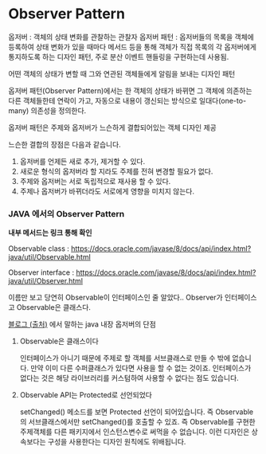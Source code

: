 # Observer Pattern

옵저버 : 객체의 상태 변화를 관찰하는 관찰자
옵저버 패턴 : 옵저버들의 목록을 객체에 등록하여 상태 변화가 있을 때마다 메서드 등을 통해 객체가 직접 목록의 각 옵저버에게 통지하도록 하는 디자인 패턴, 주로 분산 이벤트 핸들링을 구현하는데 사용됨.

어떤 객체의 상태가 변할 때 그와 연관된 객체들에게 알림을 보내는 디자인 패턴

옵저버 패턴(Observer Pattern)에서는 한 객체의 상태가 바뀌면 그 객체에 의존하는 다른 객체들한테 연락이 가고, 자동으로 내용이 갱신되는 방식으로 일대다(one-to-many) 의존성을 정의한다.

옵저버 패턴은 주제와 옵저버가 느슨하게 결합되어있는 객체 디자인 제공

느슨한 결합의 장점은 다음과 같습니다.

1. 옵저버를 언제든 새로 추가, 제거할 수 있다.
2. 새로운 형식의 옵저버라 할 지라도 주제를 전혀 변경할 필요가 없다.
3. 주제와 옵저버는 서로 독립적으로 재사용 할 수 있다.
4. 주제나 옵저버가 바뀌더라도 서로에게 영향을 미치지 않는다.


### JAVA 에서의 Observer Pattern

**내부 메서드는 링크 통해 확인**

Observable class : https://docs.oracle.com/javase/8/docs/api/index.html?java/util/Observable.html

Observer interface : https://docs.oracle.com/javase/8/docs/api/index.html?java/util/Observer.html

이름만 보고 당연히 Observable이 인터페이스인 줄 알았다..
Observer가 인터페이스고 Observable은 클래스다.

[블로그 (출처)](https://velog.io/@hanna2100/%EB%94%94%EC%9E%90%EC%9D%B8%ED%8C%A8%ED%84%B4-2.-%EC%98%B5%EC%A0%80%EB%B2%84-%ED%8C%A8%ED%84%B4-%EA%B0%9C%EB%85%90%EA%B3%BC-%EC%98%88%EC%A0%9C-observer-pattern) 에서 말하는 java 내장 옵저버의 단점


1. Observable은 클래스이다

    인터페이스가 아니기 때문에 주제로 할 객체를 서브클래스로 만들 수 밖에 없습니다. 만약 이미 다른 수퍼클래스가 있다면 사용을 할 수 없는 것이죠. 인터페이스가 없다는 것은 해당 라이브러리를 커스텀하여 사용할 수 없다는 점도 있습니다.
2. Observable API는 Protected로 선언되었다

    setChanged() 메소드를 보면 Protected 선언이 되어있습니다. 즉 Observable의 서브클래스에서만 setChanged()를 호출할 수 있죠. 즉 Observable를 구현한 주제객체를 다른 패키지에서 인스턴스변수로 써먹을 수 없습니다. 이런 디자인은 상속보다는 구성을 사용한다는 디자인 원칙에도 위배됩니다.
